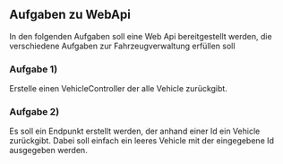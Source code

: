 
## Aufgaben zu WebApi

In den folgenden Aufgaben soll eine Web Api bereitgestellt werden, die verschiedene Aufgaben zur Fahrzeugverwaltung erfüllen soll

### Aufgabe 1)
Erstelle einen VehicleController der alle Vehicle zurückgibt.

### Aufgabe 2) 
Es soll ein Endpunkt erstellt werden, der anhand einer Id ein Vehicle zurückgibt. Dabei soll einfach ein leeres Vehicle mit der eingegebene Id ausgegeben werden.
